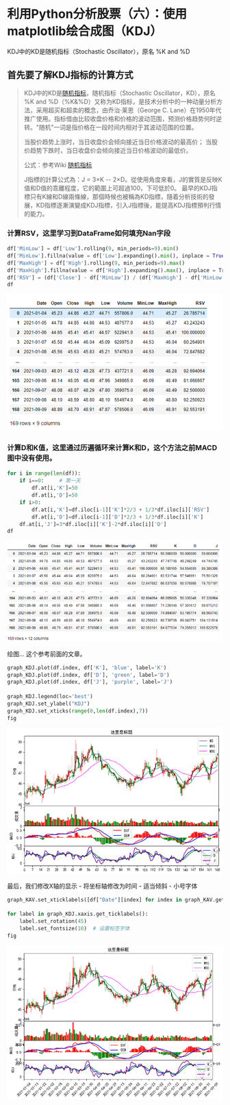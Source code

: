 [comment]: # (Copyright 2022 github.com/liantian-cn)

[comment]: # (Released under Attribution-NonCommercial-ShareAlike 4.0 International)

[comment]: # (email liantian.me+code@gmail.com)

# 利用Python分析股票（六）：使用matplotlib绘合成图（KDJ）


KDJ中的KD是随机指标（Stochastic Oscillator），原名 %K and %D

## 首先要了解KDJ指标的计算方式

> KDJ中的KD是[随机指标](https://zh.wikipedia.org/wiki/%E9%9A%8F%E6%9C%BA%E6%8C%87%E6%A0%87)，随机指标（Stochastic
> Oscillator，KD），原名 %K and
> %D（%K&%D）又称为KD指标，是技术分析中的一种动量分析方法，采用超买和超卖的概念，由乔治·莱恩（George
> C.
> Lane）在1950年代推广使用。指标借由比较收盘价格和价格的波动范围，预测价格趋势何时逆转。"随机"一词是指价格在一段时间内相对于其波动范围的位置。
>
> 当股价趋势上涨时，当日收盘价会倾向接近当日价格波动的最高价；
> 当股价趋势下跌时，当日收盘价会倾向接近当日价格波动的最低价。
>
> 公式：参考Wiki
> [随机指标](https://zh.wikipedia.org/wiki/%E9%9A%8F%E6%9C%BA%E6%8C%87%E6%A0%87)
>
> J指標的計算公式為：J = 3×K --
> 2×D。從使用角度來看，J的實質是反映K值和D值的乖離程度，它的範圍上可超過100，下可低於0。
> 最早的KDJ指標只有K線和D線兩條線，那個時候也被稱為KD指標，隨着分析技術的發展，KD指標逐漸演變成KDJ指標，引入J指標後，能提高KDJ指標預判行情的能力。

### 计算RSV，这里学习到DataFrame如何填充Nan字段

``` python
df['MinLow'] = df['Low'].rolling(9, min_periods=9).min()
df['MinLow'].fillna(value = df['Low'].expanding().min(), inplace = True)     #  填充Nan字段
df['MaxHigh'] = df['High'].rolling(9, min_periods=9).max()
df['MaxHigh'].fillna(value = df['High'].expanding().max(), inplace = True)   #  填充Nan字段
df['RSV'] = (df['Close'] - df['MinLow']) / (df['MaxHigh'] - df['MinLow']) * 100
df
```

![image](132991805-a74d50c1-cad3-42c9-91ec-1ebb3dfb334d.png)

### 计算D和K值，这里通过历遍循环来计算K和D，这个方法之前MACD图中没有使用。

``` python
for i in range(len(df)):
    if i==0:     # 第一天
        df.at[i,'K']=50
        df.at[i,'D']=50
    if i>0:
        df.at[i,'K']=df.iloc[i-1]['K']*2/3 + 1/3*df.iloc[i]['RSV']
        df.at[i,'D']=df.iloc[i-1]['D']*2/3 + 1/3*df.iloc[i]['K']
    df.at[i,'J']=3*df.iloc[i]['K']-2*df.iloc[i]['D']
df
```

![image](132991818-6d9d5220-baf7-495a-af71-7c0c97a4253a.png)

绘图... 这个参考前面的文章。

``` python
graph_KDJ.plot(df.index, df['K'], 'blue', label='K') 
graph_KDJ.plot(df.index, df['D'], 'green', label='D') 
graph_KDJ.plot(df.index, df['J'], 'purple', label='J') 

graph_KDJ.legend(loc='best')
graph_KDJ.set_ylabel("KDJ")
graph_KDJ.set_xticks(range(0,len(df.index),7))
fig
```

![image](132991894-1570b98f-8bff-4a86-a1f1-c389e5586ffd.png)

最后，我们修改X轴的显示 - 将坐标轴修改为时间 - 适当倾斜 - 小号字体

``` python
graph_KAV.set_xticklabels([df["Date"][index] for index in graph_KAV.get_xticks()])  # 标签设置为日期

for label in graph_KDJ.xaxis.get_ticklabels():
    label.set_rotation(45)
    label.set_fontsize(10)  # 设置标签字体
fig
```

![image](132991941-30c4808d-5084-4b6d-936a-9af2db475d0f.png)
